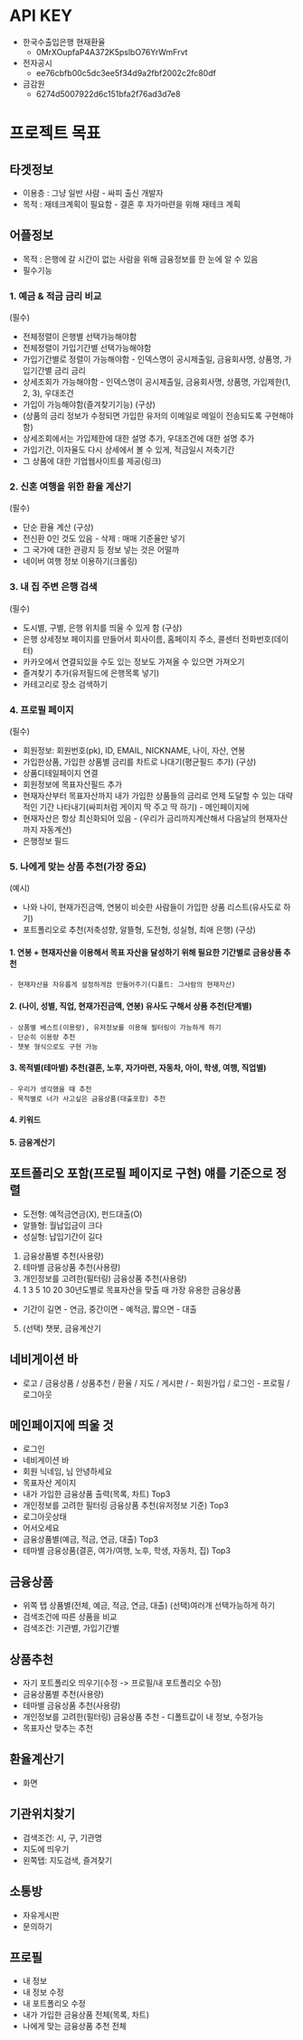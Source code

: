 # API KEY
- 한국수출입은행 현재환율
  - 0MrXOupfaP4A372K5pslbO76YrWmFrvt
- 전자공시
    - ee76cbfb00c5dc3ee5f34d9a2fbf2002c2fc80df
- 금감원
  - 6274d5007922d6c151bfa2f76ad3d7e8


# 프로젝트 목표

## 타겟정보
 - 이용층 : 그냥 일반 사람 - 싸피 출신 개발자
 - 목적 : 재테크계획이 필요함 - 결혼 후 자가마련을 위해 재테크 계획

## 어플정보
 - 목적 : 은행에 갈 시간이 없는 사람을 위해 금융정보를 한 눈에 알 수 있음
 - 필수기능

  ### 1. 예금 & 적금 금리 비교
   (필수)
   - 전체정렬이 은행별 선택가능해야함
   - 전체정렬이 가입기간별 선택가능해야함
   - 가입기간별로 정렬이 가능해야함
    - 인덱스명이 공시제출일, 금융회사명, 상품명, 가입기간별 금리 금리
   - 상세조회가 가능해야함
    - 인덱스명이 공시제출일, 금융회사명, 상품명, 가입제한(1, 2, 3), 우대조건
   - 가입이 가능해야함(즐겨찾기기능)
   (구상)
   - (상품의 금리 정보가 수정되면 가입한 유저의 이메일로 메일이 전송되도록 구현해야함)
   - 상세조회에서는 가입제한에 대한 설명 추가, 우대조건에 대한 설명 추가
   - 가입기간, 이자율도 다시 상세에서 볼 수 있게, 적금일시 저축기간
   - 그 상품에 대한 기업웹사이트를 제공(링크)

  ### 2. 신혼 여행을 위한 환율 계산기
   (필수)
   - 단순 환율 계산
   (구상)
   - 전신환 0인 것도 있음 - 삭제 : 매매 기준율만 넣기
   - 그 국가에 대한 관광지 등 정보 넣는 것은 어떨까
   - 네이버 여행 정보 이용하기(크롤링)


  ### 3. 내 집 주변 은행 검색
   (필수)
   - 도시별, 구별, 은행 위치를 띄울 수 있게 함
   (구상)
   - 은행 상세정보 페이지를 만들어서 회사이름, 홈페이지 주소, 콜센터 전화번호(데이터)
   - 카카오에서 연결되있을 수도 있는 정보도 가져올 수 있으면 가져오기
   - 즐겨찾기 추가(유저필드에 은행목록 넣기)
   - 카테고리로 장소 검색하기

  ### 4. 프로필 페이지
   (필수)
   - 회원정보: 회원번호(pk), ID, EMAIL, NICKNAME, 나이, 자산, 연봉
   - 가입한상품, 가입한 상품별 금리를 차트로 나대기(평균필드 추가)
   (구상)
   - 상품디테일페이지 연결
   - 회원정보에 목표자산필드 추가
   - 현재자산부터 목표자산까지 내가 가입한 상품들의 금리로 언제 도달할 수 있는 대략적인 기간 나타내기(싸피처럼 게이지 딱 주고 딱 하기) - 메인페이지에
   - 현재자산은 항상 최신화되어 있음 - (우리가 금리까지계산해서 다음날의 현재자산까지 자동계산)
   - 은행정보 필드

  ### 5. 나에게 맞는 상품 추천(가장 중요)
   (예시)
   - 나와 나이, 현재가진금액, 연봉이 비슷한 사람들이 가입한 상품 리스트(유사도로 하기)
   - 포트폴리오로 추천(저축성향, 알뜰형, 도전형, 성실형, 최애 은행)
   (구상)
   #### 1. 연봉 + 현재자산을 이용해서 목표 자산을 달성하기 위해 필요한 기간별로 금융상품 추천
    - 현재자산을 자유롭게 설정하게끔 만들어주기(디폴트: 그사람의 현재자산)
   #### 2. (나이, 성별, 직업, 현재가진금액, 연봉) 유사도 구해서 상품 추천(단계별)
    - 상품별 베스트(이용량), 유저정보를 이용해 필터링이 가능하게 하기
    - 단순히 이용량 추천
    - 챗봇 형식으로도 구현 가능
   #### 3. 목적별(테마별) 추천(결혼, 노후, 자가마련, 자동차, 아이, 학생, 여행, 직업별)
    - 우리가 생각했을 때 추천
    - 목적별로 너가 사고싶은 금융상품(대출포함) 추천
   #### 4. 키워드
   #### 5. 금융계산기

## 포트폴리오 포함(프로필 페이지로 구현) 얘를 기준으로 정렬
 - 도전형: 예적금연금(X), 펀드대출(O)
 - 알뜰형: 월납입금이 크다
 - 성실형: 납입기간이 길다
1. 금융상품별 추천(사용량)
2. 테마별 금융상품 추천(사용량)
3. 개인정보를 고려한(필터링) 금융상품 추천(사용량)
4. 1 3 5 10 20 30년도별로 목표자산을 맞출 때 가장 유용한 금융상품
 - 기간이 길면 - 연금, 중간이면 - 예적금, 짧으면 - 대출
5. (선택) 챗봇, 금융계산기

## 네비게이션 바
- 로고 / 금융상품 / 상품추천 / 환율 / 지도 / 게시판 / - 회원가입 / 로그인 - 프로필 / 로그아웃

## 메인페이지에 띄울 것
- 로그인
 - 네비게이션 바
 - 회원 닉네임, 님 안녕하세요
 - 목표자산 게이지
 - 내가 가입한 금융상품 출력(목록, 차트) Top3
 - 개인정보를 고려한 필터링 금융상품 추천(유저정보 기준) Top3
- 로그아웃상태
 - 어서오세요
 - 금융상품별(예금, 적금, 연금, 대출) Top3
 - 테마별 금융상품(결혼, 여가/여행, 노후, 학생, 자동차, 집) Top3

## 금융상품
- 위쪽 탭 상품별(전체, 예금, 적금, 연금, 대출) (선택)여러개 선택가능하게 하기
- 검색조건에 따른 상품을 비교
- 검색조건: 기관별, 가입기간별

## 상품추천
- 자기 포트폴리오 띄우기(수정 -> 프로필/내 포트폴리오 수정)
- 금융상품별 추천(사용량)
- 테마별 금융상품 추천(사용량)
- 개인정보를 고려한(필터링) 금융상품 추천 - 디폴트값이 내 정보, 수정가능
- 목표자산 맞추는 추천

## 환율계산기
- 화면

## 기관위치찾기
- 검색조건: 시, 구, 기관명
- 지도에 띄우기
- 왼쪽탭: 지도검색, 즐겨찾기

## 소통방
- 자유게시판
- 문의하기

## 프로필
- 내 정보
- 내 정보 수정
- 내 포트폴리오 수정
- 내가 가입한 금융상품 전체(목록, 차트)
- 나에게 맞는 금융상품 추천 전체

